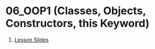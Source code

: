 # 06_OOP1 (Classes, Objects, Constructors, this Keyword)

1. [Lesson Slides](https://docs.google.com/presentation/d/1MpNrX5zbE7zGE_19x9pnz0DAaD8D-NFO5MBUMAhguCw/edit?usp=sharing)

